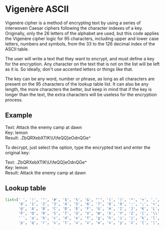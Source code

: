 # Vigenère ASCII

Vigenère cipher is a method of encrypting text by using a series of interwoven Caesar ciphers following the character indexes of a key. Originally, only the 26 letters of the alphabet are used, but this code applies the Vigenère cipher logic for 95 characters, including upper and lower case letters, numbers and symbols, from the 33 to the 126 decimal index of the ASCII table.

The user will write a text that they want to encrypt, and must define a key for the encryption. Any character on the text that is not on the list will be left as it is. So ideally, don't use accented letters or things like that.

The key can be any word, number or phrase, as long as all characters are present on the 95 characters of the lookup table list. It can also be any length, the more characters the better, but keep in mind that if the key is longer than the text, the extra characters will be useless for the encryption process.

## Example

Text: Attack the enemy camp at dawn\
Key: lemon\
Result: .ZbQRXebXTlK\U\feQQ\]eOdnQGe^

To decrypt, just select the option, type the encrypted text and enter the original key:

Text: .ZbQRXebXTlK\U\feQQ\]eOdnQGe^\
Key: lemon\
Result: Attack the enemy camp at dawn

## Lookup table
```python
list=[' ', '!', '"', '#', '$', '%', '&', "'", '(', ')', '*', '+', ',', '-', '.', '/', 
      '0', '1', '2', '3', '4', '5', '6', '7', '8', '9', ':', ';', '<', '=', '>', '?', 
      '@', 'A', 'B', 'C', 'D', 'E', 'F', 'G', 'H', 'I', 'J', 'K', 'L', 'M', 'N', 'O', 
      'P', 'Q', 'R', 'S', 'T', 'U', 'V', 'W', 'X', 'Y', 'Z', '[', '\\', ']', '^', '_', 
      '`', 'a', 'b', 'c', 'd', 'e', 'f', 'g', 'h', 'i', 'j', 'k', 'l', 'm', 'n', 'o', 
      'p', 'q', 'r', 's', 't', 'u', 'v', 'w', 'x', 'y', 'z', '{', '|', '}', '~']
